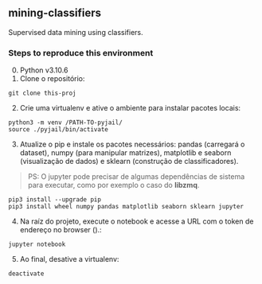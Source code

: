 ## mining-classifiers

Supervised data mining using classifiers.

### Steps to reproduce this environment

0. Python v3.10.6
1. Clone o repositório:
```
git clone this-proj
```
2. Crie uma virtualenv e ative o ambiente para instalar pacotes locais:
```
python3 -m venv /PATH-TO-pyjail/
source ./pyjail/bin/activate
```

3. Atualize o pip e instale os pacotes necessários: pandas (carregará o dataset), numpy (para manipular matrizes), matplotlib e seaborn (visualização de dados) e sklearn (construção de classificadores).
> PS: O jupyter pode precisar de algumas dependências de sistema para executar, como por exemplo o caso do __libzmq__.

```
pip3 install --upgrade pip
pip3 install wheel numpy pandas matplotlib seaborn sklearn jupyter
```

 4. Na raíz do projeto, execute o notebook e acesse a URL com o token de endereço no browser ().:
```
jupyter notebook
```

5. Ao final, desative a virtualenv:
```
deactivate
```




















